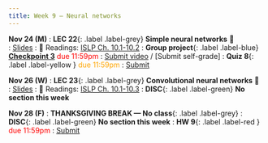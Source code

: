 ```yaml
---
title: Week 9 — Neural networks
---
```



**Nov 24 (M)**
: **LEC 22**{: .label .label-grey} **Simple neural networks** 🎥  
    : [Slides](.)
: 📖 Readings: [ISLP Ch. 10.1-10.2](https://www.statlearning.com/)
: **Group project**{: .label .label-blue} [**Checkpoint 3**](https://docs.google.com/document/d/1_XTt63Naja7KX1PgO1hTmec33bWs_3SHLDK0Y0sz3ps/edit?tab=t.0#bookmark=id.56satzek98gz) <font color="red">due 11:59pm</font>
    : [Submit video]( ) / [Submit self-grade]
: **Quiz 8**{: .label .label-yellow } <font color="orange">due 11:59pm</font>
    : [Submit](.)

**Nov 26 (W)**
: **LEC 23**{: .label .label-grey} **Convolutional neural networks** 🎥  
    : [Slides](.)
: 📖 Readings: [ISLP Ch. 10.1-10.3](https://www.statlearning.com/)
: **DISC**{: .label .label-green} **No section this week** 

**Nov 28 (F)**
: **THANKSGIVING BREAK — No class**{: .label .label-grey}
: **DISC**{: .label .label-green} **No section this week** 
: **HW 9**{: .label .label-red } <font color="red">due 11:59pm</font>
    : [Submit](.)
